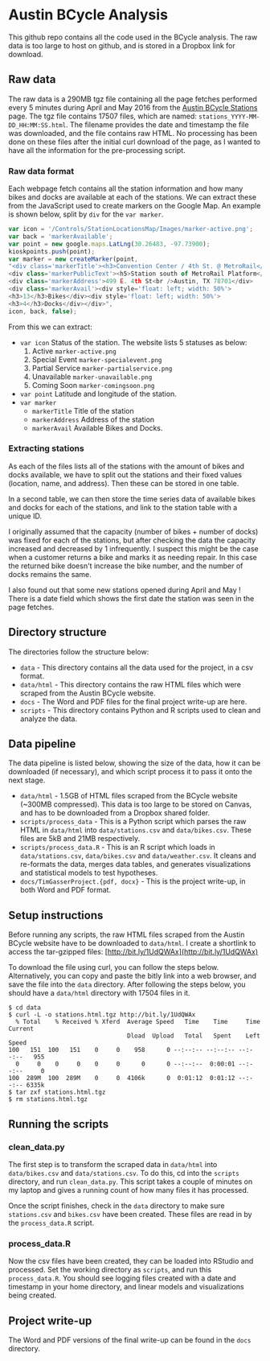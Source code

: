 # Austin BCycle Analysis

This github repo contains all the code used in the BCycle analysis. The raw data is too large to host on github, and is stored in a Dropbox link for download. 

## Raw data
The raw data is a 290MB tgz file containing all the page fetches performed every 5 minutes during April and May 2016 from the [Austin BCycle Stations](https://austin.bcycle.com/stations/station-locations) page. The tgz file contains 17507 files, which are named: `stations_YYYY-MM-DD_HH:MM:SS.html`. The filename provides the date and timestamp the file was downloaded, and the file contains raw HTML. No processing has been done on these files after the initial curl download of the page, as I wanted to have all the information for the pre-processing script.

### Raw data format
Each webpage fetch contains all the station information and how many bikes and docks are available at each of the stations. We can extract these from the JavaScript used to create markers on the Google Map. An example is shown below, split by `div` for the `var marker`.

```js
var icon = '/Controls/StationLocationsMap/Images/marker-active.png';
var back = 'markerAvailable';
var point = new google.maps.LatLng(30.26483, -97.73900);
kioskpoints.push(point);
var marker = new createMarker(point, 
"<div class='markerTitle'><h3>Convention Center / 4th St. @ MetroRail</h3></div>
<div class='markerPublicText'><h5>Station south of MetroRail Platform</h5></div>
<div class='markerAddress'>499 E. 4th St<br />Austin, TX 78701</div>
<div class='markerAvail'><div style='float: left; width: 50%'>
<h3>13</h3>Bikes</div><div style='float: left; width: 50%'>
<h3>4</h3>Docks</div></div>", 
icon, back, false);
```

From this we can extract:

* `var icon` Status of the station. The website lists 5 statuses as below:
    1. Active `marker-active.png`
    2. Special Event `marker-specialevent.png`
    3. Partial Service `marker-partialservice.png`
    4. Unavailable `marker-unavailable.png`
    5. Coming Soon `marker-comingsoon.png`
* `var point` Latitude and longitude of the station.
* `var marker` 
    * `markerTitle` Title of the station
    * `markerAddress` Address of the station
    * `markerAvail` Available Bikes and Docks.
       
### Extracting stations
As each of the files lists all of the stations with the amount of bikes and docks available, we have to split out the stations and their fixed values (location, name, and address). Then these can be stored in one table.

In a second table, we can then store the time series data of available bikes and docks for each of the stations, and link to the station table with a unique ID.

I originally assumed that the capacity (number of bikes + number of docks) was fixed for each of the stations, but after checking the data the capacity increased and decreased by 1 infrequently. I suspect this might be the case when a customer returns a bike and marks it as needing repair. In this case the returned bike doesn't increase the bike number, and the number of docks remains the same.

I also found out that some new stations opened during April and May ! There is a date field which shows the first date the station was seen in the page fetches. 









## Directory structure

The directories follow the structure below:

* `data` - This directory contains all the data used for the project, in a csv format.
* `data/html` - This directory contains the raw HTML files which were scraped from the Austin BCycle website.
* `docs` - The Word and PDF files for the final project write-up are here.
* `scripts` - This directory contains Python and R scripts used to clean and analyze the data.

## Data pipeline

The data pipeline is listed below, showing the size of the data, how it can be downloaded (if necessary), and which script process it to pass it onto the next stage.

* `data/html` - 1.5GB of HTML files scraped from the BCycle website (~300MB compressed). This data is too large to be stored on Canvas, and has to be downloaded from a Dropbox shared folder.
* `scripts/process_data` - This is a Python script which parses  the raw HTML in `data/html` into `data/stations.csv` and `data/bikes.csv`. These files are 5kB and 21MB respectively.
* `scripts/process_data.R` - This is an R script which loads in `data/stations.csv`, `data/bikes.csv` and `data/weather.csv`. It cleans and re-formats the data, merges data tables, and generates visualizations and statistical models to test hypotheses.
* `docs/TimGasserProject.{pdf, docx}` - This is the project write-up, in both Word and PDF format.

## Setup instructions

Before running any scripts, the raw HTML files scraped from the Austin BCycle website have to be downloaded to `data/html`. I create a shortlink to access the tar-gzipped files: [http://bit.ly/1UdQWAx](http://bit.ly/1UdQWAx)

To download the file using curl, you can follow the steps below. Alternatively, you can copy and paste the bitly link into a web browser, and save the file into the `data` directory. After following the steps below, you should have a `data/html` directory with 17504 files in it.

```
$ cd data
$ curl -L -o stations.html.tgz http://bit.ly/1UdQWAx
  % Total    % Received % Xferd  Average Speed   Time    Time     Time  Current
                                 Dload  Upload   Total   Spent    Left  Speed
100   151  100   151    0     0    958      0 --:--:-- --:--:-- --:--:--   955
  0     0    0     0    0     0      0      0 --:--:--  0:00:01 --:--:--     0
100  289M  100  289M    0     0  4106k      0  0:01:12  0:01:12 --:--:-- 6335k
$ tar zxf stations.html.tgz 
$ rm stations.html.tgz
```

## Running the scripts

### clean_data.py

The first step is to transform the scraped data in `data/html` into `data/bikes.csv` and `data/stations.csv`. To do this, cd into the `scripts` directory, and run `clean_data.py`. This script takes a couple of minutes on my laptop and gives a running count of how many files it has processed.

Once the script finishes, check in the `data` directory to make sure `stations.csv` and `bikes.csv` have been created. These files are read in by the `process_data.R` script.

### process_data.R 

Now the csv files have been created, they can be loaded into RStudio and processed. Set the working directory as `scripts`, and run this `process_data.R`. You should see logging files created with a date and timestamp in your home directory, and linear models and visualizations being created.

## Project write-up

The Word and PDF versions of the final write-up can be found in the `docs` directory.
